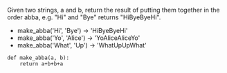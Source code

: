 
Given two strings, a and b, return the result of putting them together in the order abba, e.g. "Hi" and "Bye" returns "HiByeByeHi". 

* make_abba('Hi', 'Bye') → 'HiByeByeHi'
* make_abba('Yo', 'Alice') → 'YoAliceAliceYo'
* make_abba('What', 'Up') → 'WhatUpUpWhat'

```
def make_abba(a, b):
    return a+b+b+a
```
